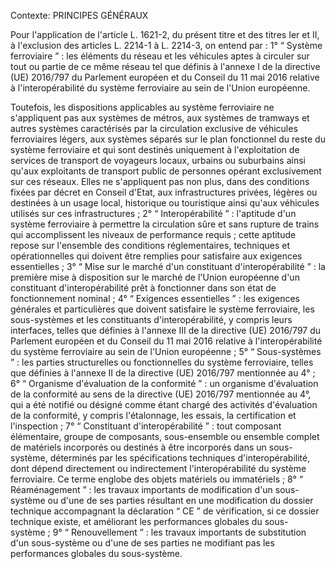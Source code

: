 Contexte: PRINCIPES GÉNÉRAUX

Pour l'application de l'article L. 1621-2, du présent titre et des titres Ier et II, à l'exclusion des articles L. 2214-1 à L. 2214-3, on entend par : 1° “ Système ferroviaire ” : les éléments du réseau et les véhicules aptes à circuler sur tout ou partie de ce même réseau tel que définis à l'annexe I de la directive (UE) 2016/797 du Parlement européen et du Conseil du 11 mai 2016 relative à l'interopérabilité du système ferroviaire au sein de l'Union européenne.

Toutefois, les dispositions applicables au système ferroviaire ne s'appliquent pas aux systèmes de métros, aux systèmes de tramways et autres systèmes caractérisés par la circulation exclusive de véhicules ferroviaires légers, aux systèmes séparés sur le plan fonctionnel du reste du système ferroviaire et qui sont destinés uniquement à l'exploitation de services de transport de voyageurs locaux, urbains ou suburbains ainsi qu'aux exploitants de transport public de personnes opérant exclusivement sur ces réseaux. Elles ne s'appliquent pas non plus, dans des conditions fixées par décret en Conseil d'Etat, aux infrastructures privées, légères ou destinées à un usage local, historique ou touristique ainsi qu'aux véhicules utilisés sur ces infrastructures ; 2° “ Interopérabilité ” : l'aptitude d'un système ferroviaire à permettre la circulation sûre et sans rupture de trains qui accomplissent les niveaux de performance requis ; cette aptitude repose sur l'ensemble des conditions réglementaires, techniques et opérationnelles qui doivent être remplies pour satisfaire aux exigences essentielles ; 3° “ Mise sur le marché d'un constituant d'interopérabilité ” : la première mise à disposition sur le marché de l'Union européenne d'un constituant d'interopérabilité prêt à fonctionner dans son état de fonctionnement nominal ; 4° “ Exigences essentielles ” : les exigences générales et particulières que doivent satisfaire le système ferroviaire, les sous-systèmes et les constituants d'interopérabilité, y compris leurs interfaces, telles que définies à l'annexe III de la directive (UE) 2016/797 du Parlement européen et du Conseil du 11 mai 2016 relative à l'interopérabilité du système ferroviaire au sein de l'Union européenne ; 5° “ Sous-systèmes ” : les parties structurelles ou fonctionnelles du système ferroviaire, telles que définies à l'annexe II de la directive (UE) 2016/797 mentionnée au 4° ; 6° “ Organisme d'évaluation de la conformité ” : un organisme d'évaluation de la conformité au sens de la directive (UE) 2016/797 mentionnée au 4°, qui a été notifié ou désigné comme étant chargé des activités d'évaluation de la conformité, y compris l'étalonnage, les essais, la certification et l'inspection ; 7° “ Constituant d'interopérabilité ” : tout composant élémentaire, groupe de composants, sous-ensemble ou ensemble complet de matériels incorporés ou destinés à être incorporés dans un sous-système, déterminés par les spécifications techniques d'interopérabilité, dont dépend directement ou indirectement l'interopérabilité du système ferroviaire. Ce terme englobe des objets matériels ou immatériels ; 8° “ Réaménagement ” : les travaux importants de modification d'un sous-système ou d'une de ses parties résultant en une modification du dossier technique accompagnant la déclaration “ CE ” de vérification, si ce dossier technique existe, et améliorant les performances globales du sous-système ; 9° “ Renouvellement ” : les travaux importants de substitution d'un sous-système ou d'une de ses parties ne modifiant pas les performances globales du sous-système.